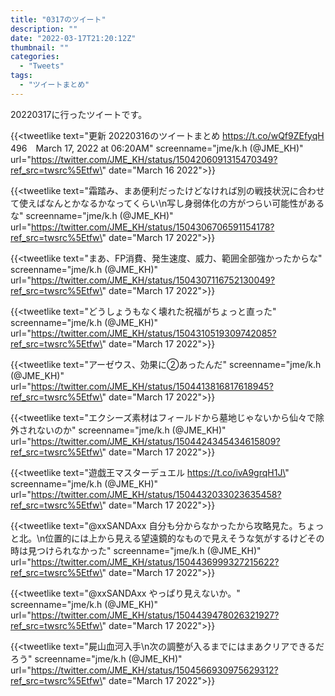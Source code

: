 ```yaml
---
title: "0317のツイート"
description: ""
date: "2022-03-17T21:20:12Z"
thumbnail: ""
categories:
  - "Tweets"
tags:
  - "ツイートまとめ"
---
```

20220317に行ったツイートです。
<!--more-->
{{<tweetlike text=\"更新 20220316のツイートまとめ https://t.co/wQf9ZEfyqH 496　March 17, 2022 at 06:20AM\" screenname=\"jme/k.h (@JME_KH)\" url=\"https://twitter.com/JME_KH/status/1504206091315470349?ref_src=twsrc%5Etfw\" date=\"March 16 2022\">}}

{{<tweetlike text=\"霜踏み、まあ便利だったけどなければ別の戦技状況に合わせて使えばなんとかなるかなってくらい\n写し身弱体化の方がつらい可能性があるな\" screenname=\"jme/k.h (@JME_KH)\" url=\"https://twitter.com/JME_KH/status/1504306706591154178?ref_src=twsrc%5Etfw\" date=\"March 17 2022\">}}

{{<tweetlike text=\"まあ、FP消費、発生速度、威力、範囲全部強かったからな\" screenname=\"jme/k.h (@JME_KH)\" url=\"https://twitter.com/JME_KH/status/1504307116752130049?ref_src=twsrc%5Etfw\" date=\"March 17 2022\">}}

{{<tweetlike text=\"どうしょうもなく壊れた祝福がちょっと直った\" screenname=\"jme/k.h (@JME_KH)\" url=\"https://twitter.com/JME_KH/status/1504310519309742085?ref_src=twsrc%5Etfw\" date=\"March 17 2022\">}}

{{<tweetlike text=\"アーゼウス、効果に②あったんだ\" screenname=\"jme/k.h (@JME_KH)\" url=\"https://twitter.com/JME_KH/status/1504413816817618945?ref_src=twsrc%5Etfw\" date=\"March 17 2022\">}}

{{<tweetlike text=\"エクシーズ素材はフィールドから墓地じゃないから仙々で除外されないのか\" screenname=\"jme/k.h (@JME_KH)\" url=\"https://twitter.com/JME_KH/status/1504424345434615809?ref_src=twsrc%5Etfw\" date=\"March 17 2022\">}}

{{<tweetlike text=\"遊戯王マスターデュエル https://t.co/ivA9grqH1J\" screenname=\"jme/k.h (@JME_KH)\" url=\"https://twitter.com/JME_KH/status/1504432033023635458?ref_src=twsrc%5Etfw\" date=\"March 17 2022\">}}

{{<tweetlike text=\"@xxSANDAxx 自分も分からなかったから攻略見た。ちょっと北。\n位置的には上から見える望遠鏡的なもので見えそうな気がするけどその時は見つけられなかった\" screenname=\"jme/k.h (@JME_KH)\" url=\"https://twitter.com/JME_KH/status/1504436999327215622?ref_src=twsrc%5Etfw\" date=\"March 17 2022\">}}

{{<tweetlike text=\"@xxSANDAxx やっぱり見えないか。\" screenname=\"jme/k.h (@JME_KH)\" url=\"https://twitter.com/JME_KH/status/1504439478026321927?ref_src=twsrc%5Etfw\" date=\"March 17 2022\">}}

{{<tweetlike text=\"屍山血河入手\n次の調整が入るまでにはまあクリアできるだろう\" screenname=\"jme/k.h (@JME_KH)\" url=\"https://twitter.com/JME_KH/status/1504566930975629312?ref_src=twsrc%5Etfw\" date=\"March 17 2022\">}}

